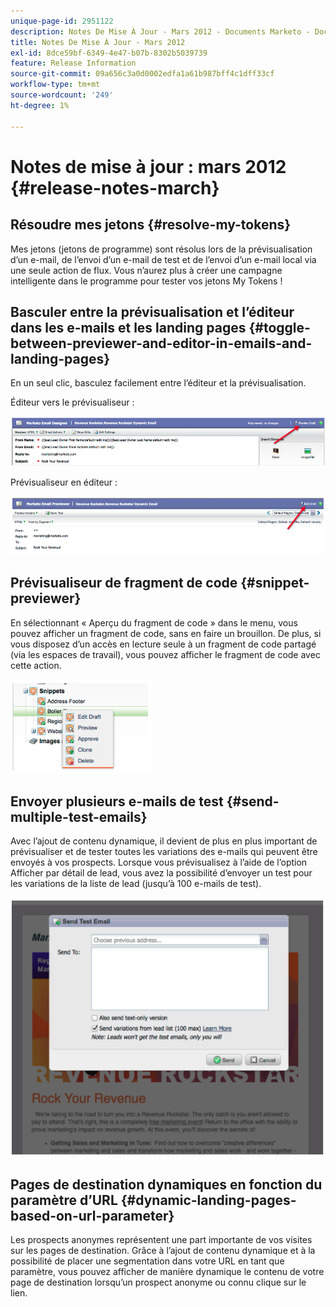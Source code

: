 ```yaml
---
unique-page-id: 2951122
description: Notes De Mise À Jour - Mars 2012 - Documents Marketo - Documentation Du Produit
title: Notes De Mise À Jour - Mars 2012
exl-id: 8dce59bf-6349-4e47-b07b-8302b5039739
feature: Release Information
source-git-commit: 09a656c3a0d0002edfa1a61b987bff4c1dff33cf
workflow-type: tm+mt
source-wordcount: '249'
ht-degree: 1%

---
```


# Notes de mise à jour : mars 2012 {#release-notes-march}

## Résoudre mes jetons {#resolve-my-tokens}

Mes jetons (jetons de programme) sont résolus lors de la prévisualisation d’un e-mail, de l’envoi d’un e-mail de test et de l’envoi d’un e-mail local via une seule action de flux. Vous n’aurez plus à créer une campagne intelligente dans le programme pour tester vos jetons My Tokens !

## Basculer entre la prévisualisation et l’éditeur dans les e-mails et les landing pages {#toggle-between-previewer-and-editor-in-emails-and-landing-pages}

En un seul clic, basculez facilement entre l’éditeur et la prévisualisation.

Éditeur vers le prévisualiseur :

![](assets/image2014-9-23-10-3a0-3a13.png)

Prévisualiseur en éditeur :

![](assets/image2014-9-23-10-3a0-3a25.png)

## Prévisualiseur de fragment de code {#snippet-previewer}

En sélectionnant « Aperçu du fragment de code » dans le menu, vous pouvez afficher un fragment de code, sans en faire un brouillon. De plus, si vous disposez d’un accès en lecture seule à un fragment de code partagé (via les espaces de travail), vous pouvez afficher le fragment de code avec cette action.

![](assets/image2014-9-23-10-3a0-3a37.png)

## Envoyer plusieurs e-mails de test {#send-multiple-test-emails}

Avec l’ajout de contenu dynamique, il devient de plus en plus important de prévisualiser et de tester toutes les variations des e-mails qui peuvent être envoyés à vos prospects. Lorsque vous prévisualisez à l’aide de l’option Afficher par détail de lead, vous avez la possibilité d’envoyer un test pour les variations de la liste de lead (jusqu’à 100 e-mails de test).

![](assets/image2014-9-23-10-3a0-3a50.png)

## Pages de destination dynamiques en fonction du paramètre d’URL {#dynamic-landing-pages-based-on-url-parameter}

Les prospects anonymes représentent une part importante de vos visites sur les pages de destination. Grâce à l’ajout de contenu dynamique et à la possibilité de placer une segmentation dans votre URL en tant que paramètre, vous pouvez afficher de manière dynamique le contenu de votre page de destination lorsqu’un prospect anonyme ou connu clique sur le lien.
